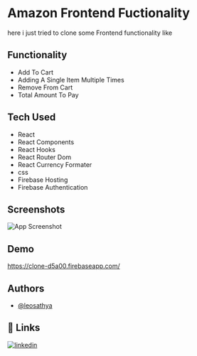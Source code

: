 
# Amazon Frontend Fuctionality

here i just tried to clone some Frontend functionality
like 
    


## Functionality

- Add To Cart
- Adding A Single Item Multiple Times
- Remove From Cart
- Total Amount To Pay


## Tech Used

- React
- React Components
- React Hooks
- React Router Dom
- React Currency Formater
- css
- Firebase Hosting
- Firebase Authentication


## Screenshots

![App Screenshot](https://ipfs.io/ipfs/QmT7Yy6bQQUNrR5BjyfQR7fEFZk4JozTsWHgY4E1usNwnY)


## Demo

https://clone-d5a00.firebaseapp.com/


## Authors

- [@leosathya](https://www.github.com/octokatherine)


## 🔗 Links
[![linkedin](https://img.shields.io/badge/linkedin-0A66C2?style=for-the-badge&logo=linkedin&logoColor=white)](https://www.linkedin.com/in/satyabrata-dash-b956a3209/)

